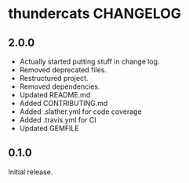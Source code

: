 # thundercats CHANGELOG

## 2.0.0

- Actually started putting stuff in change log.
- Removed deprecated files.
- Restructured project.
- Removed dependencies.
- Updated README.md
- Added CONTRIBUTING.md
- Added .slather.yml for code coverage
- Added .travis.yml for CI
- Updated GEMFILE

## 0.1.0

Initial release.
